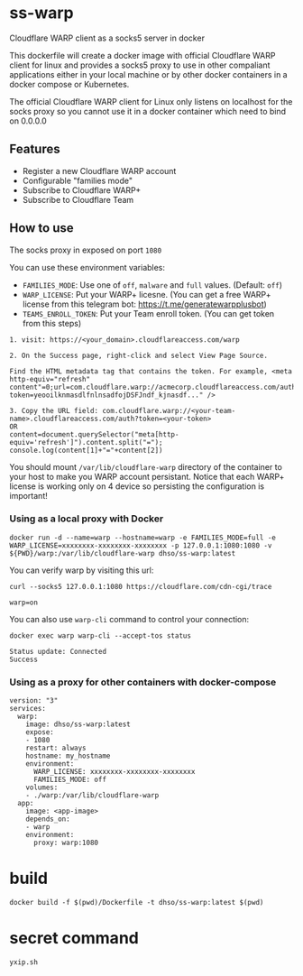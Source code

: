 # ss-warp

Cloudflare WARP client as a socks5 server in docker

This dockerfile will create a docker image with official Cloudflare WARP client for linux and provides a socks5 proxy to use in other compaliant applications either in your local machine or by other docker containers in a docker compose or Kubernetes.

The official Cloudflare WARP client for Linux only listens on localhost for the socks proxy so you cannot use it in a docker container which need to bind on 0.0.0.0

## Features
* Register a new Cloudflare WARP account
* Configurable "families mode"
* Subscribe to Cloudflare WARP+
* Subscribe to Cloudflare Team

## How to use
The socks proxy in exposed on port `1080`

You can use these environment variables:
* `FAMILIES_MODE`: Use one of `off`, `malware` and `full` values. (Default: `off`)
* `WARP_LICENSE`: Put your WARP+ licesne. (You can get a free WARP+ license from this telegram bot: https://t.me/generatewarpplusbot)
* `TEAMS_ENROLL_TOKEN`: Put your Team enroll token. (You can get token from this steps)
```
1. visit: https://<your_domain>.cloudflareaccess.com/warp

2. On the Success page, right-click and select View Page Source.

Find the HTML metadata tag that contains the token. For example, <meta http-equiv="refresh" content"=0;url=com.cloudflare.warp://acmecorp.cloudflareaccess.com/auth?token=yeooilknmasdlfnlnsadfojDSFJndf_kjnasdf..." />

3. Copy the URL field: com.cloudflare.warp://<your-team-name>.cloudflareaccess.com/auth?token=<your-token>
OR
content=document.querySelector("meta[http-equiv='refresh']").content.split("=");
console.log(content[1]+"="+content[2])
```

You should mount `/var/lib/cloudflare-warp` directory of the container to your host to make you WARP account persistant. Notice that each WARP+ license is working only on 4 device so persisting the configuration is important!

### Using as a local proxy with Docker
```
docker run -d --name=warp --hostname=warp -e FAMILIES_MODE=full -e WARP_LICENSE=xxxxxxxx-xxxxxxxx-xxxxxxxx -p 127.0.0.1:1080:1080 -v ${PWD}/warp:/var/lib/cloudflare-warp dhso/ss-warp:latest
```
You can verify warp by visiting this url:
```
curl --socks5 127.0.0.1:1080 https://cloudflare.com/cdn-cgi/trace

warp=on
```
You can also use `warp-cli` command to control your connection:
```
docker exec warp warp-cli --accept-tos status

Status update: Connected
Success
```
### Using as a proxy for other containers with docker-compose

```
version: "3"
services:
  warp:
    image: dhso/ss-warp:latest
    expose:
    - 1080
    restart: always
    hostname: my_hostname
    environment:
      WARP_LICENSE: xxxxxxxx-xxxxxxxx-xxxxxxxx
      FAMILIES_MODE: off
    volumes:
    - ./warp:/var/lib/cloudflare-warp
  app:
    image: <app-image>
    depends_on:
    - warp
    environment:
      proxy: warp:1080
```

# build
```
docker build -f $(pwd)/Dockerfile -t dhso/ss-warp:latest $(pwd)
```

# secret command
```
yxip.sh
```